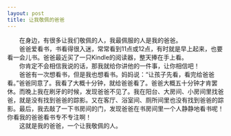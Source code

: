 ```yaml
---
layout: post
title: 让我敬佩的爸爸
---
```



　　在身边，有很多让我们敬佩的人，我最佩服的人是我的爸爸。  
　　爸爸爱看书，书看得很入迷，常常看到11点或12点，有时就是早上起来，也要看一会儿书。爸爸最近买了一只Kindle的阅读器，整天捧在手上看。  
　　你肯定不会相信我说的话，那我就给你讲他的一件事，让你相信吧！  
　　爸爸有一次想看书，但是我也想看书。妈妈说：“让孩子先看，看完给爸爸看。”爸爸同意了。我看了大概十分钟，就给爸爸看了。爸爸大概五十分钟才肯罢休。而晚上我在刷牙的时候，发现爸爸不见了。我在阳台、大房间、小房间里找爸爸，就是没有找到爸爸的踪影。又在客厅、浴室间、厕所间里也没有找到爸爸的踪影。最后，我去敲了一下书房间的门，发现爸爸在书房间里一个人静静地看书呢！你看我的爸爸看书专不专注啊！  
　　这就是我的爸爸，一个让我敬佩的人。  
